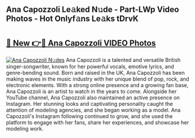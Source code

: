 ## Ana Capozzoli Le𝚊ked N𝚞de - Part-LWp Video Photos - Hot Onlyf𝚊ns Le𝚊ks tDrvK

# <h2><a href="http://ac11528.deff.icu/?id=Ana+Capozzoli">🔗 New 👉🔴 Ana Capozzoli VIDEO Photos</a></h2>

[![Ana Capozzoli N𝚞des](https://i.imgur.com/rIISA9y.gif)](http://ac11528.deff.icu/?id=Ana+Capozzoli)
Ana Capozzoli is a talented and versatile British singer-songwriter, known for her powerful vocals, emotive lyrics, and genre-bending sound. Born and raised in the UK, Ana Capozzoli has been making waves in the music industry with her unique blend of pop, rock, and electronic elements. With a strong online presence and a growing fan base, Ana Capozzoli is an artist to watch in the years to come. Alongside her YouTube channel, Ana Capozzoli also maintained an active presence on Instagram. Her stunning looks and captivating personality caught the attention of modeling agencies, and she began working as a model. Ana Capozzoli's Instagram following continued to grow, and she used the platform to engage with her fans, share her experiences, and showcase her modeling work.
